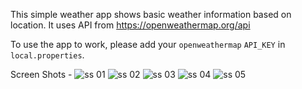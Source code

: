 This simple weather app shows basic weather information based on location. 
It uses API from https://openweathermap.org/api

To use the app to work, please add your `openweathermap` `API_KEY` in `local.properties`.

Screen Shots -
![ss 01](https://github.com/mostafaimran/MyWeatherBD/blob/master/screenshots/Screenshot_20241130_212247.png)
![ss 02](https://github.com/mostafaimran/MyWeatherBD/blob/master/screenshots/Screenshot_20241130_212332.png)
![ss 03](https://github.com/mostafaimran/MyWeatherBD/blob/master/screenshots/Screenshot_20241130_212355.png)
![ss 04](https://github.com/mostafaimran/MyWeatherBD/blob/master/screenshots/Screenshot_20241130_212440.png)
![ss 05](https://github.com/mostafaimran/MyWeatherBD/blob/master/screenshots/Screenshot_20241130_212458.png)
